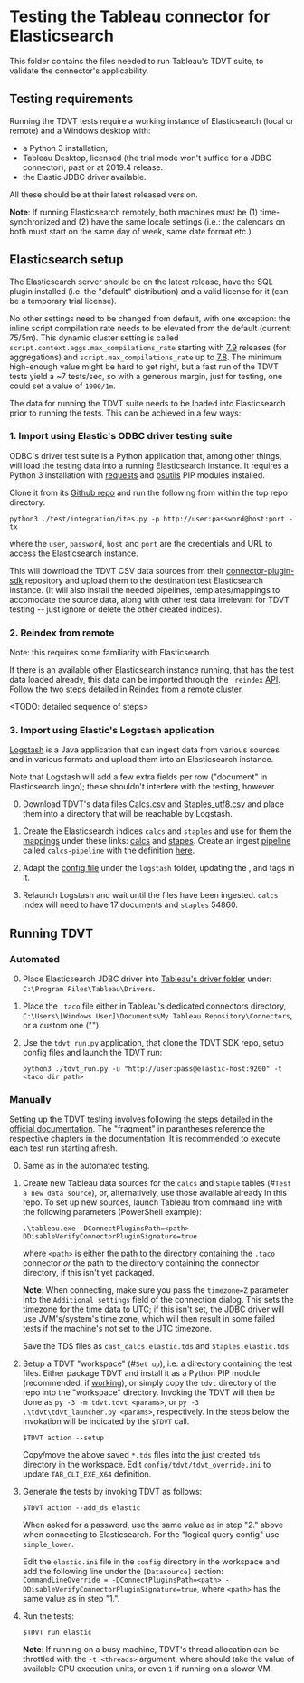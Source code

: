 # Testing the Tableau connector for Elasticsearch

This folder contains the files needed to run Tableau's TDVT suite, to validate the connector's applicability.

## Testing requirements

Running the TDVT tests require a working instance of Elasticsearch (local or remote) and a Windows desktop with:
* a Python 3 installation;
* Tableau Desktop, licensed (the trial mode won't suffice for a JDBC connector), past or at 2019.4 release.
* the Elastic JDBC driver available.

All these should be at their latest released version.

**Note**: If running Elasticsearch remotely, both machines must be (1) time-synchronized and (2) have the same locale settings (i.e.: the calendars on both must start on the same day of week, same date format etc.).

## Elasticsearch setup

The Elasticsearch server should be on the latest release, have the SQL plugin installed (i.e. the "default" distribution) and a valid license for it (can be a temporary trial license).

No other settings need to be changed from default, with one exception: the inline script compilation rate needs to be elevated from the default (current: 75/5m). This dynamic cluster setting is called `script.context.aggs.max_compilations_rate` starting with [7.9](https://www.elastic.co/guide/en/elasticsearch/reference/master/circuit-breaker.html#script-compilation-circuit-breaker) releases (for aggregations) and `script.max_compilations_rate` up to [7.8](https://www.elastic.co/guide/en/elasticsearch/reference/7.8/circuit-breaker.html#script-compilation-circuit-breaker). The minimum high-enough value might be hard to get right, but a fast run of the TDVT tests yield a ~7 tests/sec, so with a generous margin, just for testing, one could set a value of `1000/1m`.

The data for running the TDVT suite needs to be loaded into Elasticsearch prior to running the tests. This can be achieved in a few ways:

### 1. Import using Elastic's ODBC driver testing suite

ODBC's driver test suite is a Python application that, among other things, will load the testing data into a running Elasticsearch instance.
It requires a Python 3 installation with [requests](python-requests.org) and [psutils](https://pypi.org/project/psutil/) PIP modules installed.

Clone it from its [Github repo](https://github.com/elastic/elasticsearch-sql-odbc/) and run the following from within the top repo directory:
```
python3 ./test/integration/ites.py -p http://user:password@host:port -tx
```
where the `user`, `password`, `host` and `port` are the credentials and URL to access the Elasticsearch instance.

This will download the TDVT CSV data sources from their [connector-plugin-sdk](https://github.com/tableau/connector-plugin-sdk/tree/master/tests/datasets/TestV1) repository and upload them to the destination test Elasticsearch instance. (It will also install the needed pipelines, templates/mappings to accomodate the source data, along with other test data irrelevant for TDVT testing -- just ignore or delete the other created indices).

### 2. Reindex from remote

Note: this requires some familiarity with Elasticsearch.

If there is an available other Elasticsearch instance running, that has the test data loaded already, this data can be imported through the `_reindex` [API](www.elastic.co/guide/en/elasticsearch/reference/current/docs-reindex.html). Follow the two steps detailed in [Reindex from a remote cluster](https://www.elastic.co/guide/en/elasticsearch/reference/current/reindex-upgrade-remote.html).

<TODO: detailed sequence of steps>

### 3. Import using Elastic's Logstash application

[Logstash](https://www.elastic.co/guide/en/logstash/current/running-logstash-windows.html) is a Java application that can ingest data from various sources and in various formats and upload them into an Elasticsearch instance.

Note that Logstash will add a few extra fields per row ("document" in Elasticsearch lingo); these shouldn't interfere with the testing, however.

0. Download TDVT's data files [Calcs.csv](https://raw.githubusercontent.com/tableau/connector-plugin-sdk/tdvt-2.1.9/tests/datasets/TestV1/Calcs.csv) and [Staples_utf8.csv](https://raw.githubusercontent.com/tableau/connector-plugin-sdk/tdvt-2.1.9/tests/datasets/TestV1/Staples_utf8.csv) and place them into a directory that will be reachable by Logstash.

1. Create the Elasticsearch indices `calcs` and `staples` and use for them the [mappings](https://www.elastic.co/guide/en/elasticsearch/reference/current/indices-put-mapping.html) under these links: [calcs](https://github.com/elastic/elasticsearch-sql-odbc/blob/577cd2fa1ed257e42081a082682c8c089b179565/test/integration/data.py#L27) and [stapes](https://github.com/elastic/elasticsearch-sql-odbc/blob/577cd2fa1ed257e42081a082682c8c089b179565/test/integration/data.py#L87). Create an ingest [pipeline](https://www.elastic.co/guide/en/elasticsearch/reference/current/put-pipeline-api.html) called `calcs-pipeline` with the definition [here](https://github.com/elastic/elasticsearch-sql-odbc/blob/577cd2fa1ed257e42081a082682c8c089b179565/test/integration/data.py#L62).

2. Adapt the [config file](https://www.elastic.co/guide/en/logstash/current/configuration-file-structure.html#configuration-file-structure) under the `logstash` folder, updating the <path>, <host> and <password> tags in it.

3. Relaunch Logstash and wait until the files have been ingested. `calcs` index will need to have 17 documents and `staples` 54860.


## Running TDVT

### Automated

0. Place Elasticsearch JDBC driver into [Tableau's driver folder](https://help.tableau.com/current/pro/desktop/en-us/examples_otherdatabases_jdbc.htm) under: `C:\Program Files\Tableau\Drivers`.

1. Place the `.taco` file either in Tableau's dedicated connectors directory, `C:\Users\[Windows User]\Documents\My Tableau Repository\Connectors`, or a custom one ("<taco dir path>").

2. Use the `tdvt_run.py` application, that clone the TDVT SDK repo, setup config files and launch the TDVT run:
    ```
    python3 ./tdvt_run.py -u "http://user:pass@elastic-host:9200" -t <taco dir path>
    ```

### Manually

Setting up the TDVT testing involves following the steps detailed in the [official documentation](https://tableau.github.io/connector-plugin-sdk/docs/tdvt). The "fragment" in parantheses reference the respective chapters in the documentation. It is recommended to execute each test run starting afresh.

0. Same as in the automated testing.

1. Create new Tableau data sources for the `calcs` and `Staple` tables (#`Test a new data source`), or, alternatively, use those available already in this repo.
	To set up new sources, launch Tableau from command line with the following parameters (PowerShell example):
	```
	.\tableau.exe -DConnectPluginsPath=<path> -DDisableVerifyConnectorPluginSignature=true
	```
	where `<path>` is either the path to the directory containing the `.taco` connector *or* the path to the directory containing the connector directory, if this isn't yet packaged.
  
	**Note**: When connecting, make sure you pass the `timezone=Z` parameter into the `Additional settings` field of the connection dialog. This sets the timezone for the time data to UTC; if this isn't set, the JDBC driver will use JVM's/system's time zone, which will then result in some failed tests if the machine's not set to the UTC timezone.

	Save the TDS files as `cast_calcs.elastic.tds` and `Staples.elastic.tds`

2. Setup a TDVT "workspace" (#`Set up`), i.e. a directory containing the test files.
	Either package TDVT and install it as a Python PIP module (recommended, if [working](https://github.com/tableau/connector-plugin-sdk/issues/534)), or simply copy the `tdvt` directory of the repo into the "workspace" directory. Invoking the TDVT will then be done as `py -3 -m tdvt.tdvt <params>`, or `py -3 .\tdvt\tdvt_launcher.py <params>`, respectively. In the steps below the invokation will be indicated by the `$TDVT` call.
	```
	$TDVT action --setup
	```

	Copy/move the above saved `*.tds` files into the just created `tds` directory in the workspace.
	Edit `config/tdvt/tdvt_override.ini` to update `TAB_CLI_EXE_X64` definition.

3. Generate the tests by invoking TDVT as follows:

	```
	$TDVT action --add_ds elastic
	```

	When asked for a password, use the same value as in step "2." above when connecting to Elasticsearch.
	For the "logical query config" use `simple_lower`.

	Edit the `elastic.ini` file in the `config` directory in the workspace and add the following line under the `[Datasource]` section: `CommandLineOverride = -DConnectPluginsPath=<path> -DDisableVerifyConnectorPluginSignature=true`, where `<path>` has the same value as in step "1.".

4. Run the tests:

	```
	$TDVT run elastic
	```

	**Note**: If running on a busy machine, TDVT's thread allocation can be throttled with the `-t <threads>` argument, where <threads> should take the value of available CPU execution units, or even `1` if running on a slower VM.


